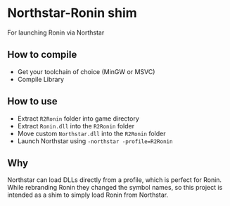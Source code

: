 # Northstar-Ronin shim

For launching Ronin via Northstar

## How to compile
- Get your toolchain of choice (MinGW or MSVC)
- Compile Library

## How to use
- Extract `R2Ronin` folder into game directory
- Extract `Ronin.dll` into the `R2Ronin` folder
- Move custom `Northstar.dll` into the `R2Ronin` folder
- Launch Northstar using `-northstar -profile=R2Ronin`

## Why
Northstar can load DLLs directly from a profile, which is perfect for Ronin.
While rebranding Ronin they changed the symbol names, so this project is intended as a shim to simply load Ronin from Northstar.

